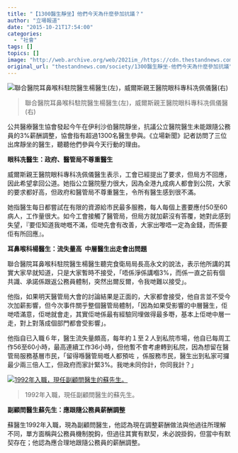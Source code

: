 ```yaml
---
title: "【1300醫生靜坐】他們今天為什麼參加抗議？"
author: "立場報道"
date: "2015-10-21T17:54:00"
categories:
  - "社會"
tags: []
topics: []
image: "http://web.archive.org/web/2021im_/https://cdn.thestandnews.com/media/photos/cache/doctoryoung1_gmweS_1200x0.png"
original_url: "thestandnews.com/society/1300醫生靜坐-他們今天為什麼參加抗議"
---
```

![聯合醫院耳鼻喉科駐院醫生楊醫生(左)，威爾斯親王醫院眼科專科冼佩儀醫(右)](http://web.archive.org/web/2021im_/https://cdn.thestandnews.com/media/photos/cache/doctoryoung1_gmweS_1200x0.png)

> 聯合醫院耳鼻喉科駐院醫生楊醫生(左)，威爾斯親王醫院眼科專科冼佩儀醫(右)

公共醫療醫生協會發起今午在伊利沙伯醫院靜坐，抗議公立醫院醫生未能跟隨公務員的3%薪酬調整，協會指有超過1300名醫生參與。《立場新聞》記者訪問了三位出席靜坐的醫生，聽聽他們參與今天行動的理由。

**眼科冼醫生：政府、醫管局不尊重醫生**

威爾斯親王醫院眼科專科冼佩儀醫生表示，工會已經提出了要求，但局方不回應，因此希望拿回公道。她指公立醫院壓力很大，因為全港九成病人都會到公院，大家的要求都好高，但政府和醫管局不尊重醫生，令所有醫生感到很不滿。

她指醫生每日都嘗試在有限的資源給市民最多服務，每人每個上晝要應付50至60病人，工作量很大。如今工會接觸了醫管局，但局方就加薪沒有答覆，她對此感到失望，『要佢知道我哋嘅不滿，佢哋先會有改善，大家出嚟唔一定為金錢，而係要佢有所回應』。

**耳鼻喉科楊醫生：流失量高  中層醫生出走會出問題**

聯合醫院耳鼻喉科駐院醫生楊醫生聽完食衛局局長高永文的說法，表示他所講的其實大家早就知道，只是大家暫時不接受，「唔係淨係講嗰3%，而係一直之前有個共識、承諾係跟返公務員體制，突然出爾反爾，令我哋難以接受」。

他指，如果明天醫管局大會的討論結果是正面的，大家都會接受，他自言並不受今次加薪影響，但今次事件關乎整個醫管局體制，「因為如果受影響的中層醫生，佢哋唔滿意，佢哋就會走，其實佢哋係最有經驗同埋做得最多嘢，基本上佢哋中層一走，對上對落成個部門都會受影響」。

他指自已入職６年，醫生流失量頗高，每年約１至２人到私院市場，他自已每周工作56至60小時，最高連續工作36小時，但他暫不會考慮轉到私院，因為想留在醫管局服務基層市民，「留得喺醫管局嘅人都預咗 ，係服務市民，醫生出到私家可攞最少兩三倍人工，但政府而家計緊3%。我哋未同你計，你同我計？」

[![1992年入職，現任副顧問醫生的蘇先生。](http://web.archive.org/web/2021im_/https://cdn.thestandnews.com/media/photos/cache/so1_M8pnL_1200x0.png)](http://web.archive.org/web/20210628125401/https://cdn.thestandnews.com/media/photos/cache/so1_M8pnL_1200x0.png)

> 1992年入職，現任副顧問醫生的蘇先生。

**副顧問醫生蘇先生：應跟隨公務員薪酬調整**

蘇醫生1992年入職，現為副顧問醫生，他認為現在調整薪酬做法與他過往所理解不同，單方面稱與公務員機制脫鈎，但過往其實有默契，未必說掛鈎，但當中有默契存在；他認為應合理地跟隨公務員的薪酬調整。